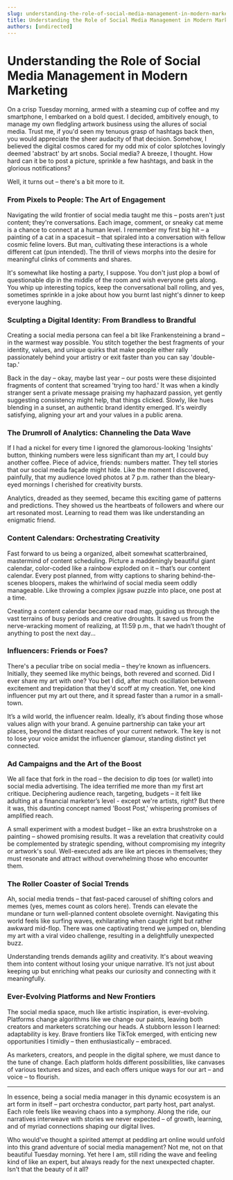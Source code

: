 ```yaml
---
slug: understanding-the-role-of-social-media-management-in-modern-marketing
title: Understanding the Role of Social Media Management in Modern Marketing
authors: [undirected]
---
```


# Understanding the Role of Social Media Management in Modern Marketing

On a crisp Tuesday morning, armed with a steaming cup of coffee and my smartphone, I embarked on a bold quest. I decided, ambitively enough, to manage my own fledgling artwork business using the allures of social media. Trust me, if you'd seen my tenuous grasp of hashtags back then, you would appreciate the sheer audacity of that decision. Somehow, I believed the digital cosmos cared for my odd mix of color splotches lovingly deemed 'abstract' by art snobs. Social media? A breeze, I thought. How hard can it be to post a picture, sprinkle a few hashtags, and bask in the glorious notifications?

Well, it turns out – there's a bit more to it.

### From Pixels to People: The Art of Engagement

Navigating the wild frontier of social media taught me this – posts aren't just content; they're conversations. Each image, comment, or sneaky cat meme is a chance to connect at a human level. I remember my first big hit – a painting of a cat in a spacesuit – that spiraled into a conversation with fellow cosmic feline lovers. But man, cultivating these interactions is a whole different cat (pun intended). The thrill of views morphs into the desire for meaningful clinks of comments and shares. 

It's somewhat like hosting a party, I suppose. You don't just plop a bowl of questionable dip in the middle of the room and wish everyone gets along. You whip up interesting topics, keep the conversational ball rolling, and yes, sometimes sprinkle in a joke about how you burnt last night's dinner to keep everyone laughing.

### Sculpting a Digital Identity: From Brandless to Brandful

Creating a social media persona can feel a bit like Frankensteining a brand – in the warmest way possible. You stitch together the best fragments of your identity, values, and unique quirks that make people either rally passionately behind your artistry or exit faster than you can say 'double-tap.' 

Back in the day – okay, maybe last year – our posts were these disjointed fragments of content that screamed 'trying too hard.' It was when a kindly stranger sent a private message praising my haphazard passion, yet gently suggesting consistency might help, that things clicked. Slowly, like hues blending in a sunset, an authentic brand identity emerged. It's weirdly satisfying, aligning your art and your values in a public arena. 

### The Drumroll of Analytics: Channeling the Data Wave

If I had a nickel for every time I ignored the glamorous-looking 'Insights' button, thinking numbers were less significant than my art, I could buy another coffee. Piece of advice, friends: numbers matter. They tell stories that our social media façade might hide. Like the moment I discovered, painfully, that my audience loved photos at 7 p.m. rather than the bleary-eyed mornings I cherished for creativity bursts.

Analytics, dreaded as they seemed, became this exciting game of patterns and predictions. They showed us the heartbeats of followers and where our art resonated most. Learning to read them was like understanding an enigmatic friend.

### Content Calendars: Orchestrating Creativity

Fast forward to us being a organized, albeit somewhat scatterbrained, mastermind of content scheduling. Picture a maddeningly beautiful giant calendar, color-coded like a rainbow exploded on it – that’s our content calendar. Every post planned, from witty captions to sharing behind-the-scenes bloopers, makes the whirlwind of social media seem oddly manageable. Like throwing a complex jigsaw puzzle into place, one post at a time.

Creating a content calendar became our road map, guiding us through the vast terrains of busy periods and creative droughts. It saved us from the nerve-wracking moment of realizing, at 11:59 p.m., that we hadn’t thought of anything to post the next day...

### Influencers: Friends or Foes?

There's a peculiar tribe on social media – they’re known as influencers. Initially, they seemed like mythic beings, both revered and scorned. Did I ever share my art with one? You bet I did, after much oscillation between excitement and trepidation that they'd scoff at my creation. Yet, one kind influencer put my art out there, and it spread faster than a rumor in a small-town.

It’s a wild world, the influencer realm. Ideally, it’s about finding those whose values align with your brand. A genuine partnership can take your art places, beyond the distant reaches of your current network. The key is not to lose your voice amidst the influencer glamour, standing distinct yet connected.

### Ad Campaigns and the Art of the Boost

We all face that fork in the road – the decision to dip toes (or wallet) into social media advertising. The idea terrified me more than my first art critique. Deciphering audience reach, targeting, budgets – it felt like adulting at a financial marketer’s level - except we're artists, right? But there it was, this daunting concept named 'Boost Post,' whispering promises of amplified reach.

A small experiment with a modest budget – like an extra brushstroke on a painting – showed promising results. It was a revelation that creativity could be complemented by strategic spending, without compromising my integrity or artwork's soul. Well-executed ads are like art pieces in themselves; they must resonate and attract without overwhelming those who encounter them.

### The Roller Coaster of Social Trends

Ah, social media trends – that fast-paced carousel of shifting colors and memes (yes, memes count as colors here). Trends can elevate the mundane or turn well-planned content obsolete overnight. Navigating this world feels like surfing waves, exhilarating when caught right but rather awkward mid-flop. There was one captivating trend we jumped on, blending my art with a viral video challenge, resulting in a delightfully unexpected buzz.

Understanding trends demands agility and creativity. It's about weaving them into content without losing your unique narrative. It’s not just about keeping up but enriching what peaks our curiosity and connecting with it meaningfully.

### Ever-Evolving Platforms and New Frontiers

The social media space, much like artistic inspiration, is ever-evolving. Platforms change algorithms like we change our paints, leaving both creators and marketers scratching our heads. A stubborn lesson I learned: adaptability is key. Brave frontiers like TikTok emerged, with enticing new opportunities I timidly – then enthusiastically – embraced.

As marketers, creators, and people in the digital sphere, we must dance to the tune of change. Each platform holds different possibilities, like canvases of various textures and sizes, and each offers unique ways for our art – and voice – to flourish.

---

In essence, being a social media manager in this dynamic ecosystem is an art form in itself – part orchestra conductor, part party host, part analyst. Each role feels like weaving chaos into a symphony. Along the ride, our narratives interweave with stories we never expected – of growth, learning, and of myriad connections shaping our digital lives.

Who would've thought a spirited attempt at peddling art online would unfold into this grand adventure of social media management? Not me, not on that beautiful Tuesday morning. Yet here I am, still riding the wave and feeling kind of like an expert, but always ready for the next unexpected chapter. Isn't that the beauty of it all?